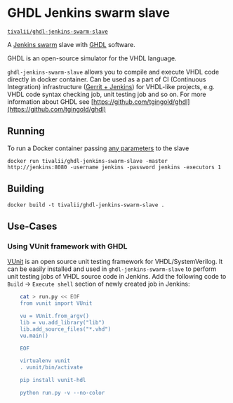# GHDL Jenkins swarm slave

[`tivalii/ghdl-jenkins-swarm-slave`](https://registry.hub.docker.com/u/tivalii/ghdl-jenkins-swarm-slave/)

A [Jenkins swarm](https://wiki.jenkins-ci.org/display/JENKINS/Swarm+Plugin) slave with [GHDL](https://github.com/tgingold/ghdl) software.


GHDL is an open-source simulator for the VHDL language.

`ghdl-jenkins-swarm-slave` allows you to compile and execute VHDL code directly in docker container.
Can be used as a part of CI (Continuous Integration) infrastructure ([Gerrit + Jenkins](https://github.com/tivaliy/ci-infra)) for VHDL-like projects, e.g. VHDL code syntax checking job, unit testing job and so on.
For more information about GHDL see [https://github.com/tgingold/ghdl](https://github.com/tgingold/ghdl)

## Running

To run a Docker container passing [any parameters](https://wiki.jenkins-ci.org/display/JENKINS/Swarm+Plugin#SwarmPlugin-AvailableOptions) to the slave

    docker run tivalii/ghdl-jenkins-swarm-slave -master http://jenkins:8080 -username jenkins -password jenkins -executors 1

## Building

    docker build -t tivalii/ghdl-jenkins-swarm-slave .

## Use-Cases

### Using VUnit framework with GHDL

[VUnit](http://vunit.github.io/) is an open source unit testing framework for VHDL/SystemVerilog.
It can be easily installed and used in `ghdl-jenkins-swarm-slave` to perform unit testing jobs of VHDL source code in Jenkins.
Add the following code to `Build` &#8594; `Execute shell` section of newly created job in Jenkins:

```bash
    cat > run.py << EOF
    from vunit import VUnit

    vu = VUnit.from_argv()
    lib = vu.add_library("lib")
    lib.add_source_files("*.vhd")
    vu.main()

    EOF

    virtualenv vunit
    . vunit/bin/activate

    pip install vunit-hdl

    python run.py -v --no-color
```
